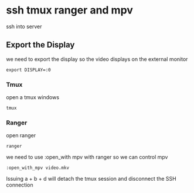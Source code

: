 # ssh tmux ranger and mpv

ssh into server

## Export the Display

we need to export the display so the video displays on the external monitor

```
export DISPLAY=:0
```

### Tmux

open a tmux windows

```
tmux
```

### Ranger

open ranger

```
ranger
```

we need to use :open_with mpv with ranger so we can control mpv

```
:open_with_mpv video.mkv
```

Issuing a <ctrl> + b + d will detach the tmux session and disconnect the SSH connection
